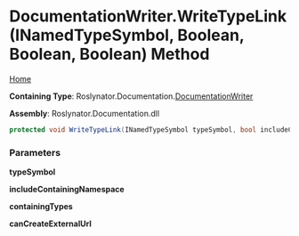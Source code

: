 <a name="_top"></a>

# DocumentationWriter\.WriteTypeLink\(INamedTypeSymbol, Boolean, Boolean, Boolean\) Method

[Home](../../../../README.md#_top)

**Containing Type**: Roslynator\.Documentation\.[DocumentationWriter](../README.md#_top)

**Assembly**: Roslynator\.Documentation\.dll

```csharp
protected void WriteTypeLink(INamedTypeSymbol typeSymbol, bool includeContainingNamespace = true, bool containingTypes = true, bool canCreateExternalUrl = true)
```

### Parameters

**typeSymbol**

**includeContainingNamespace**

**containingTypes**

**canCreateExternalUrl**